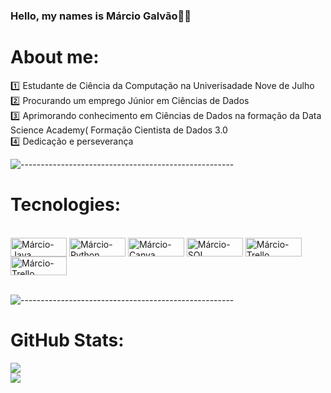 ### Hello, my names is Márcio Galvão🥷🏾 

# About me:
:one: Estudante de Ciência da Computação na Univerisadade Nove de Julho
<br>
:two: Procurando um emprego Júnior em Ciências de Dados
<br>
:three: Aprimorando conhecimento em Ciências de Dados na formação da Data Science Academy( Formação Cientista de Dados 3.0
<br>
:four: Dedicação e perseverança

![-----------------------------------------------------](
https://raw.githubusercontent.com/andreasbm/readme/master/assets/lines/aqua.png)<br>

# Tecnologies:
<div style="display: inline_block"><br>
  <img align="center" alt="Márcio-Java" height="30" width="90" src="https://img.shields.io/badge/Java-ED8B00?style=for-the-badge&logo=openjdk&logoColor=white">
  <img align="center" alt="Márcio-Python" height="30" width="90" src="https://img.shields.io/badge/Python-14354C?style=for-the-badge&logo=python&logoColor=white"> 
  <img align="center" alt="Márcio-Canva" height="30" width="90" src="https://img.shields.io/badge/Canva-%2300C4CC.svg?style=for-thebadge&logo=Canva&logoColor=white">
  <img align="center" alt="Márcio-SQL" height="30" width="90" src="https://img.shields.io/badge/mysql-%2300f.svg?style=for-the-badge&logo=mysql&logoColor=white">
  <img align="center" alt="Márcio-Trello" height="30" width="90" src="https://img.shields.io/badge/Trello-%23026AA7.svg?style=for-the-badge&logo=Trello&logoColor=white"> 
  <img align="center" alt="Márcio-Trello" height="30" width="90" src="https://img.shields.io/badge/GIT-E44C30?style=for-the-badge&logo=git&logoColor=white">
</div>
<br>

![-----------------------------------------------------](
https://raw.githubusercontent.com/andreasbm/readme/master/assets/lines/aqua.png)<br>


# GitHub Stats:
![](https://github-readme-stats.vercel.app/api?username=MarcioSilva007&theme=great-gatsby&hide_border=false&include_all_commits=true&count_private=true)<br/>
![](https://github-readme-stats.vercel.app/api/top-langs/?username=MarcioSilva007&theme=great-gatsby&hide_border=false&include_all_commits=true&count_private=true&layout=compact)
